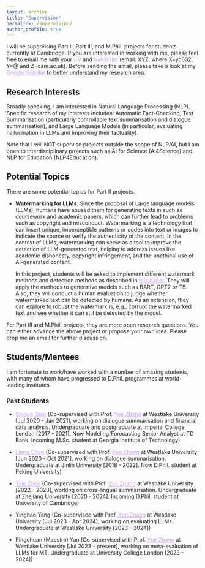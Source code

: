 ```yaml
---
layout: archive
title: "Supervision"
permalink: /supervision/
author_profile: true
---
```


I will be supervising Part II, Part III, and M.Phil. projects for students currently at Cambridge.
If you are interested in working with me, please feel free to email me with your <span style="color: rgb(203, 157, 255);">CV</span> and <span style="color: rgb(203, 157, 255);">transcript</span> (email: XYZ, where X=yc632, Y=@ and Z=cam.ac.uk). Before sending the email, please take a look at my <a href="https://scholar.google.co.uk/citations?user=8P23zSkAAAAJ"   style="color: rgb(203, 157, 255);">Google Scholar</a> to better understand my research area.

Research Interests
-----------------
Broadly speaking, I am interested in Natural Language Processing (NLP). Specific research of my interests includes: Automatic Fact-Checking, Text Summarisation (particularly controllable text summarisation and dialogue summarisation), and Large Language Models (in particular, evaluating hallucination in LLMs and improving their factuality). 

Note that I will NOT supervise projects outside the scope of NLP/AI, but I am open to interdisciplinary projects such as AI for Science (AI4Science) and NLP for Education (NLP4Education).

Potential Topics
-----------------
There are some potential topics for Part II projects.

* **Watermarking for LLMs**: Since the proposal of Large language models (LLMs), humans have abused them for generating texts in such as coursework and academic papers, which can further lead to problems such as copyright and misconduct. Watermarking is a technology that can insert unique, imperceptible patterns or codes into text or images to indicate the source or verify the authenticity of the content. In the context of LLMs, watermarking can serve as a tool to improve the detection of LLM-generated text, helping to address issues like academic dishonesty, copyright infringement, and the unethical use of AI-generated content.
  
  In this project, students will be asked to implement different watermark methods and detection methods as described in <a href="https://arxiv.org/pdf/2301.10226" style="color: rgb(203, 157, 255);">this paper</a>. They will apply the methods to generative models such as BART, GPT2 or T5. Also, they will conduct a human evaluation to judge whether watermarked text can be detected by humans. As an extension, they can explore to robust the watermark is, e.g., corrupt the watermarked text and see whether it can still be detected by the model.

<!-- * <span style="color: rgb(203, 157, 255);"><strong>Entity and Relation Extraction based on Hearst Pattern</strong></span> : <a href="https://frcchang.github.io/" style="color: rgb(203, 157, 255);">Yue Zhang</a> -->
<!-- * **Information Extraction based on Hearst Pattern**: Extracting entities, events and their relations from texts is useful. However, training neural models requires large annotation, which is costly. <a href="https://aclanthology.org/C92-2082/" style="color: rgb(203, 157, 255);">Hearst Pattern</a> is an unsupervised method that can iteratively mine entities or events under a specific relation, and patterns that can be used to identify entities or events under the relation. In this project, students will be asked to implement a Hearst based method to extract entities and their relation from text in a speficic domain (e.g., medicine or academic). Students are required to have basic understanding of NLP knowledge, and have a strong Python programming skill. Also, they should be familiar with NLP tools, such as syntactic parsers. -->

<!-- * **Abstractive Text Summarisation**: Text summarisation is to generate a concise piece of text that can express the main content of a long document or dialogue. In this project, students will be asked to implement an algorithm or a neural network for text summarisation (probably <a href="https://aclanthology.org/2021.findings-acl.449/" style="color: rgb(203, 157, 255);">dialogue summarisation</a>), and analyse their results. Students are required to have programming abilities in Python and Pytorch, and have the experience of training neural models. Note that this project requires skills in deep learning and NLP, which is not normally in the courses before the 4-th year. If you want to do this project as your Part II project, please make sure that you have relevant experience. -->

<!-- * **Question Answering using LLMs**: Large Language Models (LLMs) have shown strong abilities in NLP tasks in a zero-shot setting. By directly prompting LLMs with the input, LLMs can generate the answers to it. Previous work has shown that more advanced technologies such as Chain-of-Thoughts prompting and <a href="https://proceedings.neurips.cc/paper_files/paper/2023/hash/271db9922b8d1f4dd7aaef84ed5ac703-Abstract-Conference.html" style="color: rgb(203, 157, 255);">Tree-of-Thoughts prompting</a> can further boost the performance. In this project, students will be asked to implement tree-of-thoughts for LLMs (LlaMA-based models) on Question Answering (QA) tasks. Students are required to have a strong understanding of NLP, and a strong Python programing skill. Also, students should have the experience of using large language models, in particular LlaMA (note not OpenAI API). If you want to do this project as your Part II project, please make sure that you have strong relevant experience. -->
  
For Part III and M.Phil. projects, they are more open research questions. You can either advance the above project or propose your own idea. Please drop me an email for further discussion.


Students/Mentees
-----------------
I am fortunate to work/have worked with a number of amazing students, with many of whom have progressed to D.Phil. programmes at world-leading institutes.

<!-- ### Current Students -->

### Past Students

* <a href="https://www.linkedin.com/in/shiduo-qian-a59261131/?original_referer=https%3A%2F%2Fwww%2Egoogle%2Ecom%2F&originalSubdomain=ca" style="color: rgb(203, 157, 255);">Shiduo Qian</a> (Co-supervised with Prof. <a href="https://frcchang.github.io/" style="color: rgb(203, 157, 255);">Yue Zhang</a> at Westlake University [Jul 2020 - Jan 2021], working on dialogue summarisation and financial data analysis. Undergraduate and postgraduate at Imperial College London [2017 - 2021]. Now Modeling/Forecasting Senior Analyst at TD Bank. Incoming M.Sc. student at Georgia Institute of Technology)

* <a href="https://chenllliang.github.io/about/"   style="color: rgb(203, 157, 255);">Liang Chen</a> (Co-supervised with Prof. <a href="https://frcchang.github.io/" style="color: rgb(203, 157, 255);">Yue Zhang</a> at Westlake University [Jun 2020 - Oct 2021], working on dialogue summarisation. Undergraduate at Jinlin University [2018 - 2022]. Now D.Phil. student at Peking University)
    
* <a href="https://cyber-e-j.github.io/"   style="color: rgb(203, 157, 255);">Yijie Zhou</a> (Co-supervised with Prof. <a href="https://frcchang.github.io/" style="color: rgb(203, 157, 255);">Yue Zhang</a> at Westlake University [2022 - 2023], working on cross-lingual summarisation. Undergraduate at Zhejiang University [2020 - 2024]. Incoming D.Phil. student at University of Cambridge)


<!-- * <a href="https://ying-hui-he.github.io/"   style="color: rgb(203, 157, 255);">Yinghui Gracie He</a> (Co-supervised with <a href="https://dnaihao.github.io/" style="color: rgb(203, 157, 255);">Naihao Deng</a> at University of Michigan [2023], working on theory of mind. Undergraduate at University of Michigan [2020 - 2024]. Incoming D.Phil. student at Princeton University)

* <a href="https://www.linkedin.com/in/yufan-wu-a27b6b24b/"   style="color: rgb(203, 157, 255);">Yufan Wu</a> (Co-supervised with <a href="https://dnaihao.github.io/" style="color: rgb(203, 157, 255);">Naihao Deng</a> at University of Michigan [2023], working on theory of mind. Undergraduate at University of Michigan [2020 - 2024]. Incoming D.Phil. student at Ohio State University) -->


* Yinghao Yang (Co-supervised with Prof. <a href="https://frcchang.github.io/" style="color: rgb(203, 157, 255);">Yue Zhang</a> at Westlake University [Jul 2023 - Apr 2024], working on evaluating LLMs. Undergraduate at Westlake University [2023 - 2024])

* Pingchuan (Maestro) Yan (Co-supervised with Prof. <a href="https://frcchang.github.io/" style="color: rgb(203, 157, 255);">Yue Zhang</a> at Westlake University [Jul 2023 - present], working on meta-evaluation of LLMs for MT. Undergraduate at University College London [2023 - 2024])
